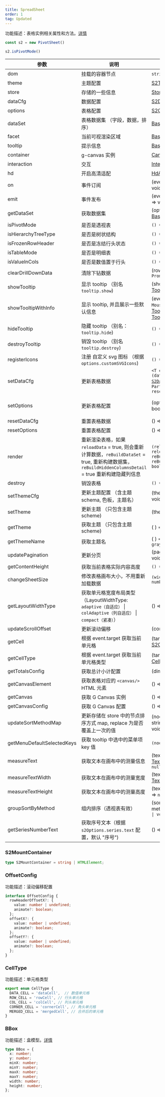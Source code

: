 ```yaml
---
title: SpreadSheet
order: 1
tag: Updated
---
```


功能描述：表格实例相关属性和方法。[详情](https://github.com/antvis/S2/blob/next/packages/s2-core/src/sheet-type/spread-sheet.ts)

```ts
const s2 = new PivotSheet()

s2.isPivotMode()
```

| 参数 | 说明                                                                                                                     | 类型 | 版本 |
| --- |------------------------------------------------------------------------------------------------------------------------| --- |----|
| dom | 挂载的容器节点                                                                                                                | `string` \| `HTMLElement`   |  |
| theme | 主题配置                                                                                                                   | [S2Theme](/docs/api/general/S2Theme) |    |
| store | 存储的一些信息                                                                                                                | [Store](/docs/api/basic-class/store) |    |
| dataCfg | 数据配置                                                                                                                   | [S2DataConfig](/docs/api/general/S2DataConfig) |    |
| options | 表格配置                                                                                                                   | [S2Options](/docs/api/general/S2Options) |    |
| dataSet | 表格数据集 （字段，数据，排序）                                                                                                       | [BaseDataSet](/docs/api/basic-class/base-data-set) |    |
| facet | 当前可视渲染区域                                                                                                               | [BaseFacet](/docs/api/basic-class/base-facet) |    |
| tooltip | 提示信息                                                                                                                | [BaseTooltip](/docs/api/basic-class/base-tooltip) |    |
| container | g-canvas 实例                                                                                                            | [Canvas](https://g.antv.antgroup.com/api/renderer/canvas) |    |
| interaction | 交互                                                                                                                     |  [Interaction](/zh/docs/api/basic-class/interaction) |    |
| hd | 开启高清适配                                                                                                                   | [HdAdapter](https://github.com/antvis/S2/blob/next/packages/s2-core/src/ui/hd-adapter/index.ts) |    |
| on | 事件订阅                                                                                                                   | (event: [S2Event](/docs/manual/advanced/interaction/basic), listener: () => void) => void |    |
| emit | 事件发布                                                                                                                   | (event: [S2Event](/docs/manual/advanced/interaction/basic), ...args: any[]) => void |    |
| getDataSet | 获取数据集                                                                                                                  | (options: [S2Options](/docs/api/general/S2Options)) => [BaseDataSet](/docs/api/basic-class/base-data-set) |    |
| isPivotMode | 是否是透视表                                                                                                                 | `() => boolean` |    |
| isHierarchyTreeType | 是否是树状结构                                                                                                                | `() => boolean` |    |
| isFrozenRowHeader | 是否是冻结行头状态                                                                                                              | `() => boolean` |    |
| isTableMode | 是否是明细表                                                                                                                 | `() => boolean` |    |
| isValueInCols | 是否是数值置于行头                                                                                                              | `() => boolean` |    |
| clearDrillDownData | 清除下钻数据  | (rowNodeId?: `string`) => `Promise<void>` |    |
| showTooltip | 显示 tooltip   （别名 `tooltip.show`)                                                                                                         | (showOptions: [TooltipShowOptions](/docs/api/common/custom-tooltip)) => void |    |
| showTooltipWithInfo | 显示 tooltip, 并且展示一些默认信息    | (event: `CanvasEvent \| MouseEvent`, data: [TooltipData[]](/docs/api/common/custom-tooltip), options?: [TooltipOptions](/docs/api/common/custom-tooltip)) => void |
| hideTooltip | 隐藏 tooltip （别名：`tooltip.hide`)                                                                                                           | `() => void` |    |
| destroyTooltip | 销毁 tooltip     （别名 `tooltip.destroy`)                                                                                                      | `() => void` |    |
| registerIcons | 注册 自定义 svg 图标 （根据 `options.customSVGIcons`)                                                                            | `() => void` |    |
| setDataCfg | 更新表格数据                                                                                                                 | `<T extends boolean = false>(dataCfg: T extends true ?` [`S2DataConfig`](/docs/api/general/S2DataConfig) `: Partial<`[`S2DataConfig`](/docs/api/general/S2DataConfig)`>, reset?: T) => void` | `reset` 参数需在 `@antv/s2^1.34.0`版本使用  |
| setOptions | 更新表格配置                                                                                                                 | (options: [S2Options](/docs/api/general/S2Options), reset?: boolean) => void |  `reset` 参数需在 `@antv/s2^1.34.0`版本使用  |
| resetDataCfg | 重置表格数据                                                                                                                 | () => void | |
| resetOptions | 重置表格配置                                                                                                                 | () => void |   |
| render | 重新渲染表格，如果 `reloadData` = true, 则会重新计算数据，`reBuildDataSet` = true, 重新构建数据集，`reBuildHiddenColumnsDetail` = true 重新构建隐藏列信息 | `(reloadData?: boolean \| { reloadData?: boolean, reBuildDataSet?: boolean; reBuildHiddenColumnsDetail?: boolean }) => Promise<void>` |    |
| destroy | 销毁表格                                                                                                                   | `() => void` |    |
| setThemeCfg | 更新主题配置 （含主题 schema, 色板，主题名）                                                                                            | (themeCfg: [ThemeCfg](/docs/api/general/S2Theme/#themecfg)) => void |    |
| setTheme | 更新主题 （只包含主题 scheme)                                                                                                    | (theme: [S2Theme](/docs/api/general/S2Theme/#s2theme)) => void |    |
| getTheme | 获取主题 （只包含主题 scheme)                                                                                                    | ( ) => [S2Theme](/docs/api/general/S2Theme/#s2theme) |    |
| getThemeName | 获取主题名                                                                                                    | ( ) => `default \| colorful \| gray \| dark` |    |
| updatePagination | 更新分页                                                                                                                   | (pagination: [Pagination](/docs/api/general/S2Options#pagination)) => void |    |
| getContentHeight | 获取当前表格实际内容高度                                                                                                           | `() => number` |    |
| changeSheetSize  | 修改表格画布大小，不用重新加载数据                                                                                                      | `(width?: number, height?: number) => void` |    |
| getLayoutWidthType | 获取单元格宽度布局类型（LayoutWidthType: `adaptive（自适应）` \| `colAdaptive（列自适应）` \| `compact（紧凑）`） | () => `LayoutWidthType`|    |
| updateScrollOffset | 更新滚动偏移                                                                                                                 | (config: [OffsetConfig](#offsetconfig)) => void |    |
| getCell | 根据 event.target 获取当前 单元格                                                                                               | (target: [EventTarget](https://developer.mozilla.org/zh-CN/docs/Web/API/Event/target)) => [S2CellType](/docs/api/basic-class/base-cell#s2celltype) |    |
| getCellType | 根据 event.target 获取当前 单元格类型                                                                                             | (target: [EventTarget](https://developer.mozilla.org/zh-CN/docs/Web/API/Event/target)) => [CellType](/docs/api/basic-class/base-cell#celltypes) |    |
| getTotalsConfig | 获取总计小计配置                                                                                                               | (dimension: string) => [Total](/docs/api/general/S2Options#totals) |    |
| getCanvasElement | 获取表格对应的 `<canvas/>` HTML 元素                                                                                            | () => [HTMLCanvasElement](https://developer.mozilla.org/zh-CN/docs/Web/API/HTMLCanvasElement) |    |
| getCanvas | 获取 G Canvas 实例                                                                                           | () => [Canvas](https://g.antv.antgroup.com/api/renderer/canvas) |    |
| getCanvasConfig | 获取 G Canvas 配置                                                                                           | () => Partial<[CanvasConfig](https://g.antv.antgroup.com/api/canvas/options)> |    |
| updateSortMethodMap | 更新存储在 store 中的节点排序方式 map, replace 为是否覆盖上一次的值                                                                           | (nodeId: string, sortMethod: string, replace?: boolean) => void |    |
| getMenuDefaultSelectedKeys | 获取 tooltip 中选中的菜单项 key 值 | `(nodeId: string) => string[]` |    |
| measureText | 获取文本在画布中的测量信息  | (text: `string`, font: [TextTheme](/docs/api/general/S2Theme#texttheme)) => [TextMetrics](https://developer.mozilla.org/zh-CN/docs/Web/API/TextMetrics) \| `null` |    |
| measureTextWidth | 获取文本在画布中的测量宽度   | (text: `string`, font: [TextTheme](/docs/api/general/S2Theme#texttheme)) => `number` \| `null` |    |
| measureTextHeight |  获取文本在画布中的测量高度 | (text:`string`, font: [TextTheme](/docs/api/general/S2Theme#texttheme)) => `number` \| `null` |    |
| groupSortByMethod | 组内排序（透视表有效）  | (sortMethod: `'asc' \| 'desc'`, meta: [Node](/docs/api/basic-class/node)) => `Promise<void> \| void`  |    |
| getSeriesNumberText | 获取序号文本（根据 `s2Options.series.text` 配置，默认 "序号")  | () => string  |    |

### S2MountContainer

```ts
type S2MountContainer = string | HTMLElement;
```

### OffsetConfig

功能描述：滚动偏移配置

```ts
interface OffsetConfig {
  rowHeaderOffsetX?: {
    value: number | undefined;
    animate?: boolean;
  };
  offsetX?: {
    value: number | undefined;
    animate?: boolean;
  };
  offsetY?: {
    value: number | undefined;
    animate?: boolean;
  };
}
```

### CellType

功能描述：单元格类型

```ts
export enum CellType {
  DATA_CELL = 'dataCell',  // 数值单元格
  ROW_CELL = 'rowCell', // 行头单元格
  COL_CELL = 'colCell', // 列头单元格
  CORNER_CELL = 'cornerCell', // 角头单元格
  MERGED_CELL = 'mergedCell', // 合并后的单元格
}
```

### BBox

功能描述：盒模型。[详情](/docs/api/basic-class/base-bbox)

```ts
type BBox = {
  x: number;
  y: number;
  minX: number;
  minY: number;
  maxX: number;
  maxY: number;
  width: number;
  height: number;
};
```

